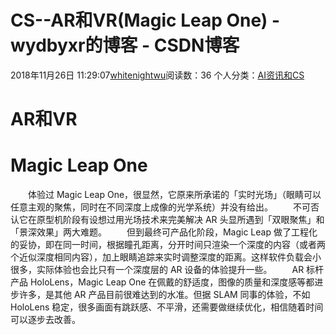 # CS--AR和VR(Magic Leap One) - wydbyxr的博客 - CSDN博客
2018年11月26日 11:29:07[whitenightwu](https://me.csdn.net/wydbyxr)阅读数：36
个人分类：[AI资讯和CS](https://blog.csdn.net/wydbyxr/article/category/8396223)
# AR和VR
# Magic Leap One
  体验过 Magic Leap One，很显然，它原来所承诺的「实时光场」（眼睛可以任意主观的聚焦，同时在不同深度上成像的光学系统）并没有给出。
  不可否认它在原型机阶段有设想过用光场技术来完美解决 AR 头显所遇到「双眼聚焦」和「景深效果」两大难题。
  但到最终可产品化阶段，Magic Leap 做了工程化的妥协，即在同一时间，根据瞳孔距离，分开时间只渲染一个深度的内容（或者两个近似深度相同内容），加上眼睛追踪来实时调整深度的距离。这样软件负载会小很多，实际体验也会比只有一个深度层的 AR 设备的体验提升一些。
  AR 标杆产品 HoloLens，Magic Leap One 在佩戴的舒适度，图像的质量和深度感等都进步许多，是其他 AR 产品目前很难达到的水准。但据 SLAM 同事的体验，不如 HoloLens 稳定，很多画面有跳跃感、不平滑，还需要做继续优化，相信随着时间可以逐步去改善。

